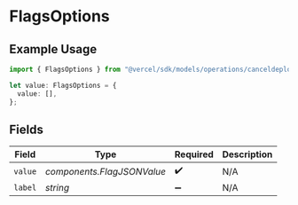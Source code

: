 # FlagsOptions

## Example Usage

```typescript
import { FlagsOptions } from "@vercel/sdk/models/operations/canceldeployment.js";

let value: FlagsOptions = {
  value: [],
};
```

## Fields

| Field                      | Type                       | Required                   | Description                |
| -------------------------- | -------------------------- | -------------------------- | -------------------------- |
| `value`                    | *components.FlagJSONValue* | :heavy_check_mark:         | N/A                        |
| `label`                    | *string*                   | :heavy_minus_sign:         | N/A                        |